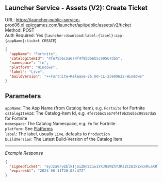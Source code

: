 ## Launcher Service - Assets (V2): Create Ticket

URL: https://launcher-public-service-prod06.ol.epicgames.com/launcher/api/public/assets/v2/ticket \
Method: POST \
Auth Required: Yes (`launcher:download:label:{label}:app:{appName}:ticket CREATE`)

```json
{
  "appName": "Fortnite",
  "catalogItemId": "4fe75bbc5a674f4f9b356b5c90567da5",
  "namespace": "fn",
  "platform": "Windows",
  "label": "Live",
  "buildVersion": "++Fortnite+Release-25.00-CL-25909622-Windows"
}
```

## Parameters

`appName`: The App Name (from Catalog Item), e.g. `Fortnite` for Fortnite <br/>
`catalogItemId`: The Catalog-Item Id, e.g. `4fe75bbc5a674f4f9b356b5c90567da5` for Fortnite <br/>
`namespace`: The Catalog Namespace, e.g. `fn` for Fortnite <br/>
`platform`: See [Platforms](../README.md#data) <br/>
`label`: The label, usually `Live`, defaults to `Production` <br/>
`buildVersion`: The Latest Build-Version of the Catalog Item

---

_Example Response_

```json
{
  "signedTicket": "eyJzaGFyZElkIjoiZWdzIiwiYXJ0aWZhY3RJZCI6IkZvcnRuaXRlIiwiZ3JhbnRBY2Nlc3NUb0RlcGVuZGVuY2llcyI6ZmFsc2UsImV4cGlyZXNBdCI6IjIwMjMtMDYtMTFUMjA6MDU6NDdaIiwiYWNjb3VudElkIjoiOTRiMTU2OTUwNmIwNGY5Zjg1NTdhZjYxMWU4YzVlNDciLCJiaW5hcnlWZXJzaW9uIjoiKytGb3J0bml0ZStSZWxlYXNlLTI1LjAwLUNMLTI1OTA5NjIyLVdpbmRvd3MifQ==.Njg2YzZkZGRhZjg2OTc5NjU4ZDQxNjYxNzYwN2IzN2RiMzE5NTIzOTMzMGUzZTMwODM1NzY1YzRiY2Q2NDc5NQ==",
  "expiresAt": "2023-06-11T20:05:47Z"
}
```
